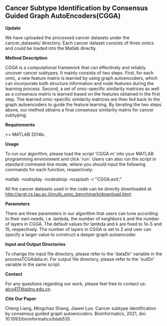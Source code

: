 ## Cancer Subtype Identification by Consensus Guided Graph AutoEncoders(CGGA)

**Update**

We have uploaded the processed cancer datasets under the cancer_datasets/ directory. Each cancer dataset consists of three omics and could be loaded into the Matlab directly.

**Method Description**

CGGA is a computational framework that can effectively and reliably uncover cancer subtypes. It mainly consists of two steps. First, for each omic, a new feature matrix is learned by using graph autoencoders, which can incorporate both structure information and node features during the learning process. Second, a set of omic-specific similarity matrices as well as a consensus matrix is learned based on the features obtained in the first step. The learned omic-specific similarity matrices are then fed back to the graph autoencoders to guide the feature learning. By iterating the two steps above, our method obtains a final consensus similarity matrix for cancer subtyping. 

**Requirements**

\>= MATLAB 2014b. 

**Usage**

To run our algorithm, please load the script 'CGGA.m' into your MATLAB programming environment and click 'run'. Users can also run the script in standard command-line mode, where you should input the following commands for each function, respectively:

matlab -nodisplay -nodesktop -nosplash -r "CGGA;exit;"

All the cancer datasets used in the code can be directly downloaded at http://acgt.cs.tau.ac.il/multi_omic_benchmark/download.html.

**Parameters**

There are three parameters in our algorithm that users can tune according to their own needs, i.e. lambda, the number of neighbors k and the number of layers in CGGA. The default values for lambda and k are fixed to 1e-5 and 15, respectively. The number of layers in CGGA is set to 2 and user can specify a larger value to construct a deeper graph autoencoder.

**Input and Output Directories**

To change the input file directory, please refer to the 'dataDir' variable in the processTCGAdata.m. For output file directory, please refer to the 'outDir' variable in the same script.

**Contact**

For any questions regarding our work, please feel free to contact us: alcs417@sdnu.edu.cn.

**Cite Our Paper**

Cheng Liang, Mingchao Shang, Jiawei Luo. Cancer subtype identification by consensus guided graph autoencoders. Bioinformatics, 2021, doi: 10.1093/bioinformatics/btab535.

